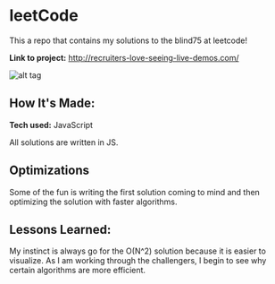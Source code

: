 # leetCode

This a repo that contains my solutions to the blind75 at leetcode!

**Link to project:** http://recruiters-love-seeing-live-demos.com/

![alt tag](http://placecorgi.com/1200/650)

## How It's Made:

**Tech used:** JavaScript

All solutions are written in JS.

## Optimizations

Some of the fun is writing the first solution coming to mind and then optimizing the solution with faster algorithms.

## Lessons Learned:

My instinct is always go for the O(N^2) solution because it is easier to visualize. As I am working through the challengers, I begin to see why certain algorithms are more efficient.


